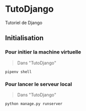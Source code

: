 # TutoDjango

Tutoriel de Django

## Initialisation

### Pour initier la machine virtuelle

> Dans "TutoDjango"

`pipenv shell`

### Pour lancer le serveur local

> Dans "TutoDjango"

`python manage.py runserver`
